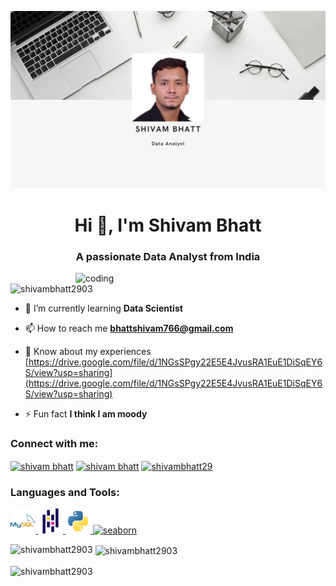 ![logo](https://github.com/shivambhatt2903/Shivambhatt2903/blob/main/Beige%20Grey%20Vlogger%20YouTube%20Banner.png)
<h1 align="center">Hi 👋, I'm Shivam Bhatt</h1>
<h3 align="center">A passionate Data Analyst from India</h3>

<img align="right" alt="coding" width="400" src="https://user-images.githubusercontent.com/55389276/140866485-8fb1c876-9a8f-4d6a-98dc-08c4981eaf70.gif">
<p align="left"> <img src="https://komarev.com/ghpvc/?username=shivambhatt2903&label=Profile%20views&color=0e75b6&style=flat" alt="shivambhatt2903" /> </p>

- 🌱 I’m currently learning **Data Scientist**

- 📫 How to reach me **bhattshivam766@gmail.com**

- 📄 Know about my experiences [https://drive.google.com/file/d/1NGsSPgy22E5E4JvusRA1EuE1DiSqEY6S/view?usp=sharing](https://drive.google.com/file/d/1NGsSPgy22E5E4JvusRA1EuE1DiSqEY6S/view?usp=sharing)

- ⚡ Fun fact **I think I am moody**

<h3 align="left">Connect with me:</h3>
<p align="left">
<a href="https://linkedin.com/in/shivam bhatt" target="blank"><img align="center" src="https://raw.githubusercontent.com/rahuldkjain/github-profile-readme-generator/master/src/images/icons/Social/linked-in-alt.svg" alt="shivam bhatt" height="30" width="40" /></a>
<a href="https://www.hackerrank.com/shivam bhatt" target="blank"><img align="center" src="https://raw.githubusercontent.com/rahuldkjain/github-profile-readme-generator/master/src/images/icons/Social/hackerrank.svg" alt="shivam bhatt" height="30" width="40" /></a>
<a href="https://www.leetcode.com/shivambhatt29" target="blank"><img align="center" src="https://raw.githubusercontent.com/rahuldkjain/github-profile-readme-generator/master/src/images/icons/Social/leet-code.svg" alt="shivambhatt29" height="30" width="40" /></a>
</p>

<h3 align="left">Languages and Tools:</h3>
<p align="left"> <a href="https://www.mysql.com/" target="_blank" rel="noreferrer"> <img src="https://raw.githubusercontent.com/devicons/devicon/master/icons/mysql/mysql-original-wordmark.svg" alt="mysql" width="40" height="40"/> </a> <a href="https://pandas.pydata.org/" target="_blank" rel="noreferrer"> <img src="https://raw.githubusercontent.com/devicons/devicon/2ae2a900d2f041da66e950e4d48052658d850630/icons/pandas/pandas-original.svg" alt="pandas" width="40" height="40"/> </a> <a href="https://www.python.org" target="_blank" rel="noreferrer"> <img src="https://raw.githubusercontent.com/devicons/devicon/master/icons/python/python-original.svg" alt="python" width="40" height="40"/> </a> <a href="https://seaborn.pydata.org/" target="_blank" rel="noreferrer"> <img src="https://seaborn.pydata.org/_images/logo-mark-lightbg.svg" alt="seaborn" width="40" height="40"/> </a> </p>

<p><img align="left" src="https://github-readme-stats.vercel.app/api/top-langs?username=shivambhatt2903&show_icons=true&locale=en&layout=compact" alt="shivambhatt2903" /></p>

<p>&nbsp;<img align="center" src="https://github-readme-stats.vercel.app/api?username=shivambhatt2903&show_icons=true&locale=en" alt="shivambhatt2903" /></p>

<p><img align="center" src="https://github-readme-streak-stats.herokuapp.com/?user=shivambhatt2903&" alt="shivambhatt2903" /></p>
